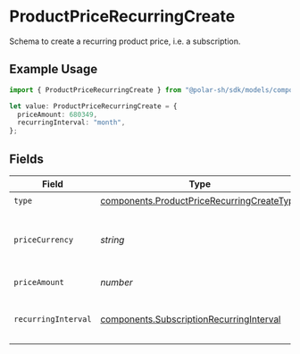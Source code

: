 # ProductPriceRecurringCreate

Schema to create a recurring product price, i.e. a subscription.

## Example Usage

```typescript
import { ProductPriceRecurringCreate } from "@polar-sh/sdk/models/components";

let value: ProductPriceRecurringCreate = {
  priceAmount: 680349,
  recurringInterval: "month",
};
```

## Fields

| Field                                                                                                    | Type                                                                                                     | Required                                                                                                 | Description                                                                                              |
| -------------------------------------------------------------------------------------------------------- | -------------------------------------------------------------------------------------------------------- | -------------------------------------------------------------------------------------------------------- | -------------------------------------------------------------------------------------------------------- |
| `type`                                                                                                   | [components.ProductPriceRecurringCreateType](../../models/components/productpricerecurringcreatetype.md) | :heavy_check_mark:                                                                                       | N/A                                                                                                      |
| `priceCurrency`                                                                                          | *string*                                                                                                 | :heavy_minus_sign:                                                                                       | The currency. Currently, only `usd` is supported.                                                        |
| `priceAmount`                                                                                            | *number*                                                                                                 | :heavy_check_mark:                                                                                       | The price in cents.                                                                                      |
| `recurringInterval`                                                                                      | [components.SubscriptionRecurringInterval](../../models/components/subscriptionrecurringinterval.md)     | :heavy_check_mark:                                                                                       | The recurring interval of the price.                                                                     |
